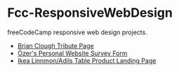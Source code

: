 # Fcc-ResponsiveWebDesign
freeCodeCamp responsive web design projects.

- [Brian Clough Tribute Page](https://codepen.io/ozerozturk/pen/qBqPGOO) 
- [Özer's Personal Website Survey Form](https://codepen.io/ozerozturk/pen/mdOxMZY) 
- [Ikea Linnmon/Adils Table Product Landing Page](https://codepen.io/ozerozturk/full/KKNEWoz) 
